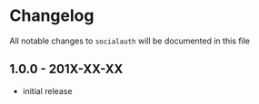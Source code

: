 # Changelog

All notable changes to `socialauth` will be documented in this file

## 1.0.0 - 201X-XX-XX

- initial release
